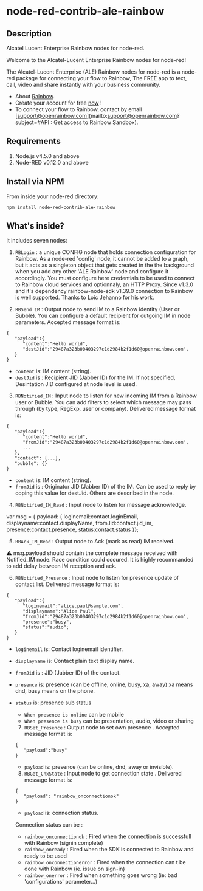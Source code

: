 node-red-contrib-ale-rainbow
==========================
## Description
Alcatel Lucent Enterprise Rainbow nodes for node-red.

Welcome to the Alcatel-Lucent Enterprise Rainbow nodes for node-red!

The Alcatel-Lucent Enterprise (ALE) Rainbow nodes for node-red is a node-red package for connecting your flow to Rainbow, The FREE app to text, call, video and share instantly with your business community.
- About [Rainbow](https://www.openrainbow.com).
- Create your account for free [now](https://web.openrainbow.com/1.21.4/#/subscribe?utm_source=www.npmjs.com/package/node-red-contrib-ale-rainbow&utm_campaign=NodeRed&utm_content=README.md) !
- To connect your flow to Rainbow, contact by email [support@openrainbow.com](mailto:support@openrainbow.com?subject=#API : Get access to Rainbow Sandbox).

## Requirements

1. Node.js v4.5.0 and above
2. Node-RED v0.12.0 and above

## Install via NPM

From inside your node-red directory:
```
npm install node-red-contrib-ale-rainbow
```

## What's inside?
It includes seven nodes:

1. ```RBLogin``` : a unique CONFIG node that holds connection configuration for Rainbow. As a node-red 'config' node, it cannot be added to a graph, but it acts as a singleton object that gets created in the the background when you add any other 'ALE Rainbow' node and configure it accordingly. You must configure here credentials to be used to connect to Rainbow cloud services and optionnaly, an HTTP Proxy.
Since v1.3.0 and it's dependency rainbow-node-sdk v1.39.0 connection to Rainbow is well supported. Thanks to Loic Jehanno for his work.

2. ```RBSend_IM``` : Output node to send IM to a Rainbow identity (User or Bubble).
You can configure a default recipient for outgoing IM in node parameters.
Accepted message format is:
```
{  
   "payload":{  
      "content":"Hello world",
      "destJid":"29487a323b00403297c1d2984b2f1d60@openrainbow.com",
   }
}
```
- ```content``` is: IM content (string).
- ```destJid``` is : Recipient JID (Jabber ID) for the IM. If not specified, Desintation JID configured at node level is used.


3. ```RBNotified_IM``` : Input node to listen for new incoming IM from a Rainbow user or Bubble.
You can add filters to select which message may pass through (by type, RegExp, user or company).
Delivered message format is:
```
{  
   "payload":{  
      "content":"Hello world",
      "fromJid":"29487a323b00403297c1d2984b2f1d60@openrainbow.com",
      ...
   },
   "contact": {...},
   "bubble": {}
}
```
- ```content``` is: IM content (string).
- ```fromJid``` is : Originator JID (Jabber ID) of the IM. Can be used to reply by coping this value for destJid.
Others are described in the node.

4. ```RBNotified_IM_Read``` : Input node to listen for message acknowledge.

var msg = { payload: { loginemail:contact.loginEmail, displayname:contact.displayName, fromJid:contact.jid_im, presence:contact.presence, status:contact.status  }};

5. ```RBAck_IM_Read``` : Output node to Ack (mark as read) IM received.

⚠ msg.payload should contain the complete message received with Notified_IM node.
Race condition could occured. It is highly recommanded to add delay between IM reception and ack.

6. ```RBNotified_Presence``` : Input node to listen for presence update of contact list.
Delivered message format is:
```
{  
   "payload":{  
      "loginemail":"alice.paul@sample.com",
      "displayname":"Alice Paul",
      "fromJid":"29487a323b00403297c1d2984b2f1d60@openrainbow.com",
      "presence":"busy",
      "status":"audio";
   }
}
```
- ```loginemail``` is: Contact loginemail identifier.
- ```displayname``` is: Contact plain text display name.
- ```fromJid``` is : JID (Jabber ID) of the contact.
- ```presence``` is: presence (can be offline, online, busy, xa, away) xa means dnd, busy means on the phone.
- ```status``` is: presence sub status
  - ```When presence is online``` can be mobile
  - ```When presence is busy``` can be presentation, audio, video or sharing

  7. ```RBSet_Presence``` : Output node to set own presence .
  Accepted message format is:
  ```
  {  
     "payload":"busy"  
  }
  ```
  - ```payload``` is: presence (can be online, dnd, away or invisible).

  8. ```RBGet_CnxState``` : Input node to get connection state .
  Delivered message format is:
  ```
  {  
     "payload": "rainbow_onconnectionok"  
  }
  ```
  - ```payload``` is: connection status.

  Connection status can be :
  -  ```rainbow_onconnectionok``` :  Fired when the connection is successfull with Rainbow (signin complete)
  -  ```rainbow_onready``` : Fired when the SDK is connected to Rainbow and ready to be used
  -  ```rainbow_onconnectionerror``` : Fired when the connection can t be done with Rainbow (ie. issue on sign-in)
  -  ```rainbow_onerror``` :  Fired when something goes wrong (ie: bad 'configurations' parameter...)
